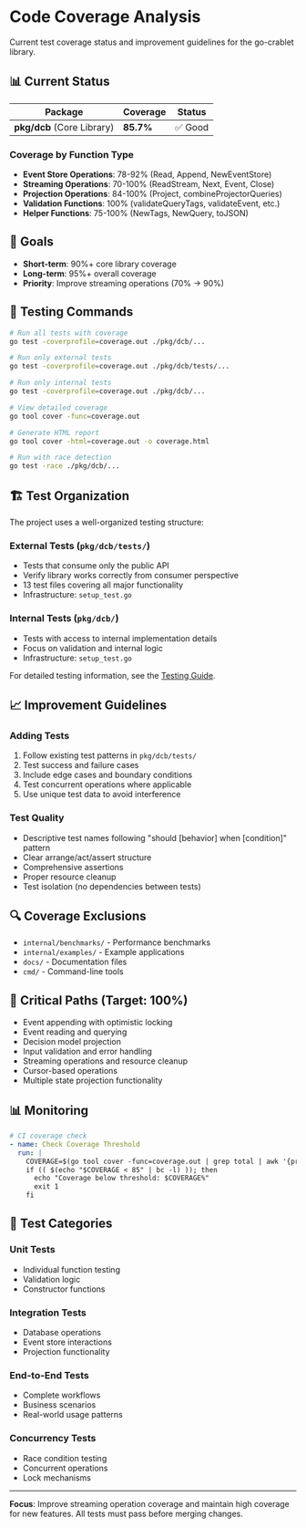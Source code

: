 # Code Coverage Analysis

Current test coverage status and improvement guidelines for the go-crablet library.

## 📊 **Current Status**

| Package | Coverage | Status |
|---------|----------|---------|
| **pkg/dcb** (Core Library) | **85.7%** | ✅ Good |

### **Coverage by Function Type**

- **Event Store Operations**: 78-92% (Read, Append, NewEventStore)
- **Streaming Operations**: 70-100% (ReadStream, Next, Event, Close)
- **Projection Operations**: 84-100% (Project, combineProjectorQueries)
- **Validation Functions**: 100% (validateQueryTags, validateEvent, etc.)
- **Helper Functions**: 75-100% (NewTags, NewQuery, toJSON)

## 🎯 **Goals**

- **Short-term**: 90%+ core library coverage
- **Long-term**: 95%+ overall coverage
- **Priority**: Improve streaming operations (70% → 90%)

## 🧪 **Testing Commands**

```bash
# Run all tests with coverage
go test -coverprofile=coverage.out ./pkg/dcb/...

# Run only external tests
go test -coverprofile=coverage.out ./pkg/dcb/tests/...

# Run only internal tests
go test -coverprofile=coverage.out ./pkg/dcb/...

# View detailed coverage
go tool cover -func=coverage.out

# Generate HTML report
go tool cover -html=coverage.out -o coverage.html

# Run with race detection
go test -race ./pkg/dcb/...
```

## 🏗️ **Test Organization**

The project uses a well-organized testing structure:

### **External Tests** (`pkg/dcb/tests/`)
- Tests that consume only the public API
- Verify library works correctly from consumer perspective
- 13 test files covering all major functionality
- Infrastructure: `setup_test.go`

### **Internal Tests** (`pkg/dcb/`)
- Tests with access to internal implementation details
- Focus on validation and internal logic
- Infrastructure: `setup_test.go`

For detailed testing information, see the [Testing Guide](testing.md).

## 📈 **Improvement Guidelines**

### **Adding Tests**
1. Follow existing test patterns in `pkg/dcb/tests/`
2. Test success and failure cases
3. Include edge cases and boundary conditions
4. Test concurrent operations where applicable
5. Use unique test data to avoid interference

### **Test Quality**
- Descriptive test names following "should [behavior] when [condition]" pattern
- Clear arrange/act/assert structure
- Comprehensive assertions
- Proper resource cleanup
- Test isolation (no dependencies between tests)

## 🔍 **Coverage Exclusions**

- `internal/benchmarks/` - Performance benchmarks
- `internal/examples/` - Example applications
- `docs/` - Documentation files
- `cmd/` - Command-line tools

## 🚨 **Critical Paths (Target: 100%)**

- Event appending with optimistic locking
- Event reading and querying
- Decision model projection
- Input validation and error handling
- Streaming operations and resource cleanup
- Cursor-based operations
- Multiple state projection functionality

## 📊 **Monitoring**

```yaml
# CI coverage check
- name: Check Coverage Threshold
  run: |
    COVERAGE=$(go tool cover -func=coverage.out | grep total | awk '{print $3}' | sed 's/%//')
    if (( $(echo "$COVERAGE < 85" | bc -l) )); then
      echo "Coverage below threshold: $COVERAGE%"
      exit 1
    fi
```

## 🧪 **Test Categories**

### **Unit Tests**
- Individual function testing
- Validation logic
- Constructor functions

### **Integration Tests**
- Database operations
- Event store interactions
- Projection functionality

### **End-to-End Tests**
- Complete workflows
- Business scenarios
- Real-world usage patterns

### **Concurrency Tests**
- Race condition testing
- Concurrent operations
- Lock mechanisms

---

**Focus**: Improve streaming operation coverage and maintain high coverage for new features. All tests must pass before merging changes. 